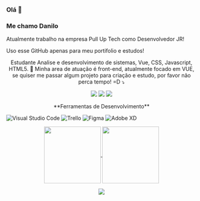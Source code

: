 ### Olá 👋

### Me chamo Danilo 

Atualmente trabalho na empresa Pull Up Tech como Desenvolvedor JR!

Uso esse GitHub apenas para meu portifolio e estudos! 

<p align="CENTER">
  Estudante Analise e desenvolvimento de sistemas, Vue, CSS, Javascript, HTML5.
  💌 Minha area de atuação é front-end, atualmente focado em VUE, se quiser me passar algum projeto para criação e estudo, por favor não perca tempo! =D  ⤵️
</p>

<p align="center">
  <a href="mailto:dap4perez@gmail.com" alt="Gmail">
  <img src="https://img.shields.io/badge/-Gmail-FF0000?style=flat-square&labelColor=FF0000&logo=gmail&logoColor=white&link=dap4perez@gmail.com" /></a>

  <a href="https://www.linkedin.com/in/danilo-alves-perez/" alt="Linkedin">
  <img src="https://img.shields.io/badge/-Linkedin-0e76a8?style=flat-square&logo=Linkedin&logoColor=white&link=https://www.linkedin.com/in/danilo-alves-perez/" /></a>

  <a href="http://api.whatsapp.com/send?1=pt_BR&phone=5511944516772" alt="WhatsApp">
  <img src="https://img.shields.io/badge/-WhatsApp-25d366?style=flat-square&labelColor=25d366&logo=whatsapp&logoColor=white&link=http://api.whatsapp.com/send?1=pt_BR&phone=5511944516772"/></a>

  
</p>  
<p align="center"> 
**Ferramentas de Desenvolvimento**

  ![Visual Studio Code](https://img.shields.io/badge/-Visual%20Studio%20Code-333333?style=flat&logo=visual-studio-code&logoColor=007ACC)
  ![Trello](https://img.shields.io/badge/-Trello-333333?style=flat&logo=trello&logoColor=007ACC)
  ![Figma](https://img.shields.io/badge/-Figma-333333?style=flat&logo=figma&logoColor=007ACC)
  ![Adobe XD](https://img.shields.io/badge/-Adobe%20XD-333333?style=flat&logo=adobe-xd&logoColor=007ACC)
 </p> 
  <p align="center">
  <a href="https://github.com/dap4ever">
    <img
      align="center"
      height="150em"
      src="https://github-readme-stats.vercel.app/api?username=dap4ever&show_icons=true&include_all_commits=true&count_private=true&theme=tokyonight"
    />
  </a>
  <a href="https://github.com/dap4ever">
    <img
      align="center"
      height="150em"
      src="https://github-readme-stats.vercel.app/api/top-langs/?username=dap4ever&show_icons=true&include_all_commits=true&count_private=true&layout=compact&theme=tokyonight"
    />
  </a>
</p>


<p align="center">
  <a href="https://github.com/dap4ever">
    <img
      align="center"
      src="https://github-profile-trophy.vercel.app/?username=dap4ever&theme=onedark&no-frame=true&row=1&&margin-w=20&no-bg=true"
    />
  </a>
</a>
</p>




